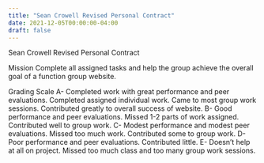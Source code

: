 ```yaml
---
title: "Sean Crowell Revised Personal Contract"
date: 2021-12-05T00:00:00-04:00
draft: false
---
```

Sean Crowell Revised Personal Contract  

Mission
Complete all assigned tasks and help the group achieve the overall goal of a function group website.


Grading Scale
A-	Completed work with great performance and peer evaluations. Completed assigned individual work. Came to most group work sessions. Contributed greatly to overall success of website.
B- Good performance and peer evaluations. Missed 1-2 parts of work assigned. Contributed well to group work.
C- Modest performance and modest peer evaluations. Missed too much work. Contributed some to group work.
D- Poor performance and peer evaluations. Contributed little.
E- Doesn’t help at all on project. Missed too much class and too many group work sessions.
